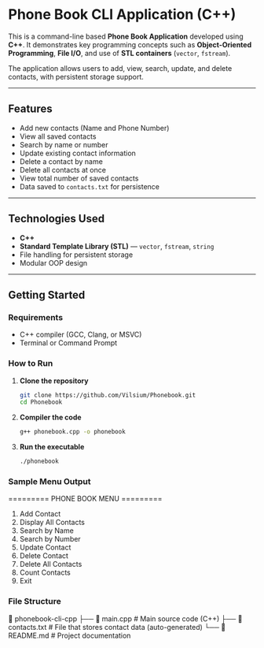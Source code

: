 # Phone Book CLI Application (C++)

This is a command-line based **Phone Book Application** developed using **C++**. It demonstrates key programming concepts such as **Object-Oriented Programming**, **File I/O**, and use of **STL containers** (`vector`, `fstream`).

The application allows users to add, view, search, update, and delete contacts, with persistent storage support.

---

## Features

- Add new contacts (Name and Phone Number)
- View all saved contacts
- Search by name or number
- Update existing contact information
- Delete a contact by name
- Delete all contacts at once
- View total number of saved contacts
- Data saved to `contacts.txt` for persistence

---

## Technologies Used

- **C++**
- **Standard Template Library (STL)** — `vector`, `fstream`, `string`
- File handling for persistent storage
- Modular OOP design

---

## Getting Started

### Requirements

- C++ compiler (GCC, Clang, or MSVC)
- Terminal or Command Prompt

### How to Run

1. **Clone the repository**
    ```bash
    git clone https://github.com/Vilsium/Phonebook.git
    cd Phonebook

2. **Compiler the code**
    ```bash
    g++ phonebook.cpp -o phonebook

3. **Run the executable**
    ```bash
    ./phonebook

### Sample Menu Output

========= PHONE BOOK MENU =========
1. Add Contact
2. Display All Contacts
3. Search by Name
4. Search by Number
5. Update Contact
6. Delete Contact
7. Delete All Contacts
8. Count Contacts
9. Exit

### File Structure

📁 phonebook-cli-cpp
├── 📄 main.cpp         # Main source code (C++)
├── 📄 contacts.txt     # File that stores contact data (auto-generated)
└── 📄 README.md        # Project documentation
